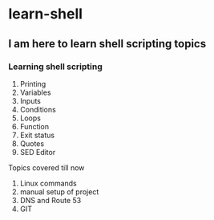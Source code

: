 # learn-shell

## I am here to learn shell scripting topics

### Learning shell scripting

1) Printing
2) Variables
3) Inputs
4) Conditions
5) Loops
6) Function
7) Exit status
8) Quotes
9) SED Editor

Topics covered till now 
1) Linux commands
2) manual setup of project
3) DNS and Route 53
4) GIT
